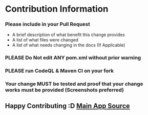 # Contribution Information
  
### Please include in your Pull Request
  
- A brief description of what benefit this change provides  
- A list of what files were changed  
- A list of what needs changing in the docs (If Applicable)  
  
### PLEASE Do Not edit ANY pom.xml without prior warning  
### PLEASE run CodeQL & Maven CI on your fork   
### Your change MUST be tested and proof that your change works must be provided (Screenshots preferred)  
  
## Happy Contributing :D [Main App Source](orgST-main/src/main/java/org.orgst)
